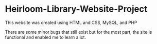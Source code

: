 # Heirloom-Library-Website-Project
This website was created using HTML and CSS, MySQL, and PHP 

There are some minor bugs that still exist but for the most part, the site is functional and enabled me to learn a lot.
